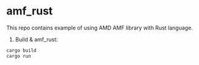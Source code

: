 # amf_rust

This repo contains example of using AMD AMF library with Rust language.

1. Build & amf_rust:
```bash
cargo build
cargo run
 ```